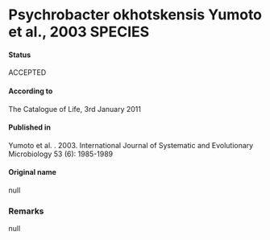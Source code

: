 Psychrobacter okhotskensis Yumoto et al., 2003 SPECIES
=======

#### Status
ACCEPTED

#### According to
The Catalogue of Life, 3rd January 2011

#### Published in
Yumoto et al. . 2003. International Journal of Systematic and Evolutionary Microbiology 53 (6): 1985-1989

#### Original name
null

### Remarks
null